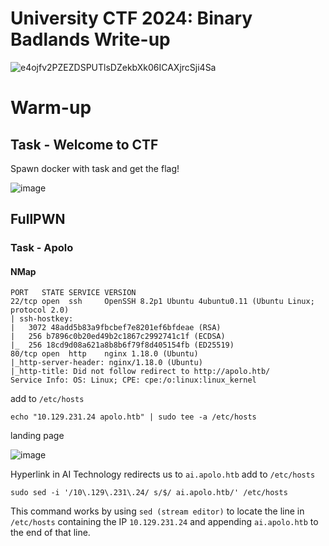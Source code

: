 # University CTF 2024: Binary Badlands Write-up

![e4ojfv2PZEZDSPUTlsDZekbXk06ICAXjrcSji4Sa](https://github.com/user-attachments/assets/0fb6bcde-8753-46dc-8400-8258dae97f40)

# Warm-up

## Task - Welcome to CTF

Spawn docker with task and get the flag!

![image](https://github.com/user-attachments/assets/b1acbece-242e-4609-82ec-648e3550d2a3)

## FullPWN

### Task - Apolo

#### NMap

    PORT   STATE SERVICE VERSION
    22/tcp open  ssh     OpenSSH 8.2p1 Ubuntu 4ubuntu0.11 (Ubuntu Linux; protocol 2.0)
    | ssh-hostkey: 
    |   3072 48add5b83a9fbcbef7e8201ef6bfdeae (RSA)
    |   256 b7896c0b20ed49b2c1867c2992741c1f (ECDSA)
    |_  256 18cd9d08a621a8b8b6f79f8d405154fb (ED25519)
    80/tcp open  http    nginx 1.18.0 (Ubuntu)
    |_http-server-header: nginx/1.18.0 (Ubuntu)
    |_http-title: Did not follow redirect to http://apolo.htb/
    Service Info: OS: Linux; CPE: cpe:/o:linux:linux_kernel

add to `/etc/hosts` 
      
    echo "10.129.231.24 apolo.htb" | sudo tee -a /etc/hosts

landing page

![image](https://github.com/user-attachments/assets/624da67e-5532-4507-8c05-9442bec7f505)

Hyperlink in AI Technology redirects us to `ai.apolo.htb` add to `/etc/hosts`

    sudo sed -i '/10\.129\.231\.24/ s/$/ ai.apolo.htb/' /etc/hosts

This command works by using `sed (stream editor)` to locate the line in `/etc/hosts` containing the IP `10.129.231.24` and appending `ai.apolo.htb` to the end of that line.

